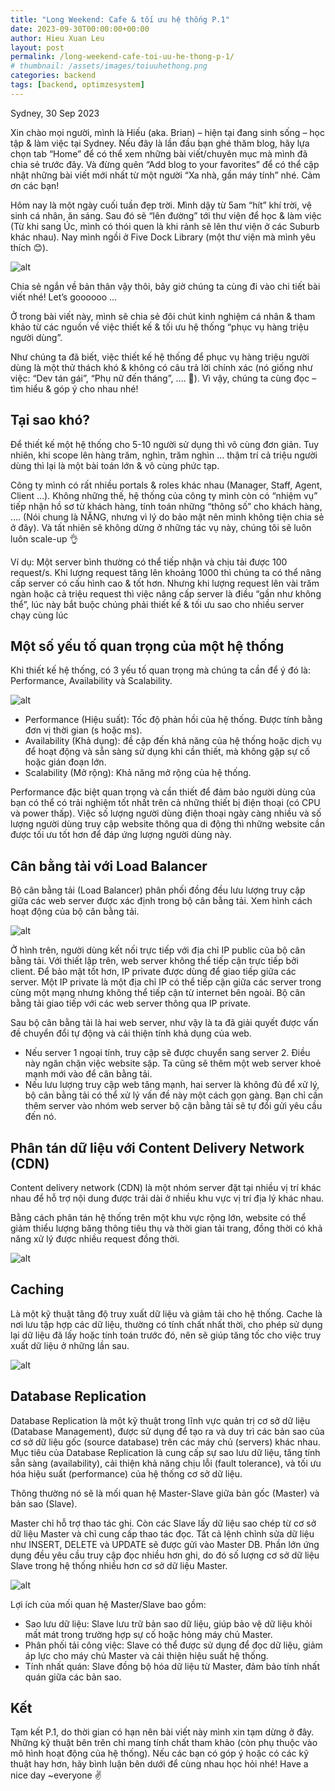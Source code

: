 ```yaml
---
title: "Long Weekend: Cafe & tối ưu hệ thống P.1"
date: 2023-09-30T00:00:00+00:00
author: Hieu Xuan Leu
layout: post
permalink: /long-weekend-cafe-toi-uu-he-thong-p-1/
# thumbnail: /assets/images/toiuuhethong.png
categories: backend
tags: [backend, optimzesystem]
---
```


Sydney, 30 Sep 2023

Xin chào mọi người, mình là Hiếu (aka. Brian) – hiện tại đang sinh sống – học tập & làm việc tại Sydney. Nếu đây là lần đầu bạn ghé thăm blog, hãy lựa chọn tab “Home” để có thể xem những bài viết/chuyên mục mà mình đã chia sẻ trước đây. Và đừng quên “Add blog to your favorites” để có thể cập nhật những bài viết mới nhất từ một người “Xa nhà, gần máy tính” nhé. Cảm ơn các bạn!

Hôm nay là một ngày cuối tuần đẹp trời. Mình dậy từ 5am “hít” khí trời, vệ sinh cá nhân, ăn sáng. Sau đó sẽ “lên đường” tới thư viện để học & làm việc (Từ khi sang Úc, mình có thói quen là khi rảnh sẽ lên thư viện ở các Suburb khác nhau). Nay mình ngồi ở Five Dock Library (một thư viện mà mình yêu thích 😊).

![alt](https://hieulxswe.com/wp-content/uploads/2023/09/IMG_3691-1-1536x1152.png)

Chia sẻ ngắn về bản thân vậy thôi, bây giờ chúng ta cùng đi vào chi tiết bài viết nhé! Let’s goooooo …

Ở trong bài viết này, mình sẽ chia sẻ đôi chút kinh nghiệm cá nhân & tham khảo từ các nguồn về việc thiết kế & tối ưu hệ thống “phục vụ hàng triệu người dùng”.

Như chúng ta đã biết, việc thiết kế hệ thống để phục vụ hàng triệu người dùng là một thử thách khó & không có câu trả lời chính xác (nó giống như việc: “Dev tán gái”, “Phụ nữ đến tháng”, …. 🤣). Vì vậy, chúng ta cùng đọc – tìm hiểu & góp ý cho nhau nhé!

## Tại sao khó?
Để thiết kế một hệ thống cho 5-10 người sử dụng thì vô cùng đơn giản. Tuy nhiên, khi scope lên hàng trăm, nghìn, trăm nghìn … thậm trí cả triệu người dùng thì lại là một bài toán lớn & vô cùng phức tạp.

Công ty mình có rất nhiều portals & roles khác nhau (Manager, Staff, Agent, Client …). Không những thế, hệ thống của công ty mình còn có “nhiệm vụ” tiếp nhận hồ sơ từ khách hàng, tính toán những “thông số” cho khách hàng, …. (Nói chung là NẶNG, nhưng vì lý do bảo mật nên mình không tiện chia sẻ ở đây). Và tất nhiên sẽ không dừng ở những tác vụ này, chúng tôi sẽ luôn luôn scale-up 👌

Ví dụ: Một server bình thường có thể tiếp nhận và chịu tải được 100 request/s. Khi lượng request tăng lên khoảng 1000 thì chúng ta có thể nâng cấp server có cấu hình cao & tốt hơn. Nhưng khi lượng request lên vài trăm ngàn hoặc cả triệu request thì việc nâng cấp server là điều “gần như không thể”, lúc này bắt buộc chúng phải thiết kế & tối ưu sao cho nhiều server chạy cùng lúc

## Một số yếu tố quan trọng của một hệ thống
Khi thiết kế hệ thống, có 3 yếu tố quan trọng mà chúng ta cần để ý đó là: Performance, Availability và Scalability.

![alt](https://hieulxswe.com/wp-content/uploads/2023/09/image.png)

* Performance (Hiệu suất): Tốc độ phản hồi của hệ thống. Được tính bằng đơn vị thời gian (s hoặc ms).
* Availability (Khả dụng): đề cập đến khả năng của hệ thống hoặc dịch vụ để hoạt động và sẵn sàng sử dụng khi cần thiết, mà không gặp sự cố hoặc gián đoạn lớn.
* Scalability (Mở rộng): Khả năng mở rộng của hệ thống.

Performance đặc biệt quan trọng và cần thiết để đảm bảo người dùng của bạn có thể có trải nghiệm tốt nhất trên cả những thiết bị điện thoại (có CPU và power thấp). Việc số lượng người dùng điện thoại ngày càng nhiều và số lượng người dùng truy cập website thông qua di động thì những website cần được tối ưu tốt hơn để đáp ứng lượng người dùng này.

## Cân bằng tải với Load Balancer
Bộ cân bằng tải (Load Balancer) phân phối đồng đều lưu lượng truy cập giữa các web server được xác định trong bộ cân bằng tải. Xem hình cách hoạt động của bộ cân bằng tải.

![alt](https://hieulxswe.com/wp-content/uploads/2023/09/image-1.png)

Ở hình trên, người dùng kết nối trực tiếp với địa chỉ IP public của bộ cân bằng tải. Với thiết lập trên, web server không thể tiếp cận trực tiếp bởi client. Để bảo mật tốt hơn, IP private được dùng để giao tiếp giữa các server. Một IP private là một địa chỉ IP có thể tiếp cận giữa các server trong cùng một mạng nhưng không thể tiếp cận từ internet bên ngoài. Bộ cân bằng tải giao tiếp với các web server thông qua IP private.

Sau bộ cân bằng tải là hai web server, như vậy là ta đã giải quyết được vấn đề chuyển đổi tự động và cải thiện tính khả dụng của web.
* Nếu server 1 ngoại tính, truy cập sẽ được chuyển sang server 2. Điều này ngăn chặn việc website sập. Ta cũng sẽ thêm một web server khoẻ mạnh mới vào để cân bằng tải.
* Nếu lưu lượng truy cập web tăng mạnh, hai server là không đủ để xử lý, bộ cân bằng tải có thể xử lý vấn đề này một cách gọn gàng. Bạn chỉ cần thêm server vào nhóm web server bộ cận bằng tải sẽ tự đổi gửi yêu cầu đến nó.

## Phân tán dữ liệu với Content Delivery Network (CDN)
Content delivery network (CDN) là một nhóm server đặt tại nhiều vị trí khác nhau để hỗ trợ nội dung được trải dài ở nhiều khu vực vị trí địa lý khác nhau.

Bằng cách phân tán hệ thống trên một khu vực rộng lớn, website có thể giảm thiểu lượng băng thông tiêu thụ và thời gian tải trang, đồng thời có khả năng xử lý được nhiều request đồng thời.

![alt](https://hieulxswe.com/wp-content/uploads/2023/09/image-2.png)

## Caching
Là một kỹ thuật tăng độ truy xuất dữ liệu và giảm tải cho hệ thống. Cache là nơi lưu tập hợp các dữ liệu, thường có tính chất nhất thời, cho phép sử dụng lại dữ liệu đã lấy hoặc tính toán trước đó, nên sẽ giúp tăng tốc cho việc truy xuất dữ liệu ở những lần sau.

![alt](https://hieulxswe.com/wp-content/uploads/2023/09/image-3.png)

## Database Replication
Database Replication là một kỹ thuật trong lĩnh vực quản trị cơ sở dữ liệu (Database Management), được sử dụng để tạo ra và duy trì các bản sao của cơ sở dữ liệu gốc (source database) trên các máy chủ (servers) khác nhau. Mục tiêu của Database Replication là cung cấp sự sao lưu dữ liệu, tăng tính sẵn sàng (availability), cải thiện khả năng chịu lỗi (fault tolerance), và tối ưu hóa hiệu suất (performance) của hệ thống cơ sở dữ liệu.

Thông thường nó sẽ là mối quan hệ Master-Slave giữa bản gốc (Master) và bản sao (Slave).

Master chỉ hỗ trợ thao tác ghi. Còn các Slave lấy dữ liệu sao chép từ cơ sở dữ liệu Master và chỉ cung cấp thao tác đọc. Tất cả lệnh chỉnh sửa dữ liệu như INSERT, DELETE và UPDATE sẽ được gửi vào Master DB. Phần lớn ứng dụng đều yêu cầu truy cập đọc nhiều hơn ghi, do đó số lượng cơ sở dữ liệu Slave trong hệ thống nhiều hơn cơ sở dữ liệu Master.

![alt](https://hieulxswe.com/wp-content/uploads/2023/09/image-4.png)

Lợi ích của mối quan hệ Master/Slave bao gồm:
* Sao lưu dữ liệu: Slave lưu trữ bản sao dữ liệu, giúp bảo vệ dữ liệu khỏi mất mát trong trường hợp sự cố hoặc hỏng máy chủ Master.
* Phân phối tải công việc: Slave có thể được sử dụng để đọc dữ liệu, giảm áp lực cho máy chủ Master và cải thiện hiệu suất hệ thống.
* Tính nhất quán: Slave đồng bộ hóa dữ liệu từ Master, đảm bảo tính nhất quán giữa các bản sao.

## Kết
Tạm kết P.1, do thời gian có hạn nên bài viết này mình xin tạm dừng ở đây. Những kỹ thuật bên trên chỉ mang tính chất tham khảo (còn phụ thuộc vào mô hình hoạt động của hệ thống). Nếu các bạn có góp ý hoặc có các kỹ thuật hay hơn, hãy bình luận bên dưới để cùng nhau học hỏi nhé! Have a nice day ~everyone ✌️


